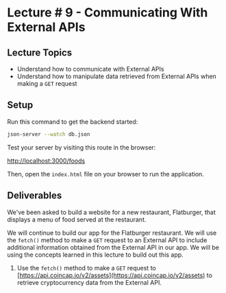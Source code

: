 # Lecture # 9 - Communicating With External APIs

## Lecture Topics
- Understand how to communicate with External APIs
- Understand how to manipulate data retrieved from External APIs when making a `GET` request

## Setup

Run this command to get the backend started:

```sh
json-server --watch db.json
```

Test your server by visiting this route in the browser:

[http://localhost:3000/foods](http://localhost:3000/foods)

Then, open the `index.html` file on your browser to run the application.

## Deliverables
We've been asked to build a website for a new restaurant, Flatburger, that displays a menu of food served at the restaurant.

We will continue to build our app for the Flatburger restaurant. We will use the `fetch()` method to make a `GET` request to an External API to include additional information obtained from the External API in our app. We will be using the concepts learned in this lecture to build out this app.

1. Use the `fetch()` method to make a `GET` request to [https://api.coincap.io/v2/assets](https://api.coincap.io/v2/assets) to retrieve cryptocurrency data from the External API.